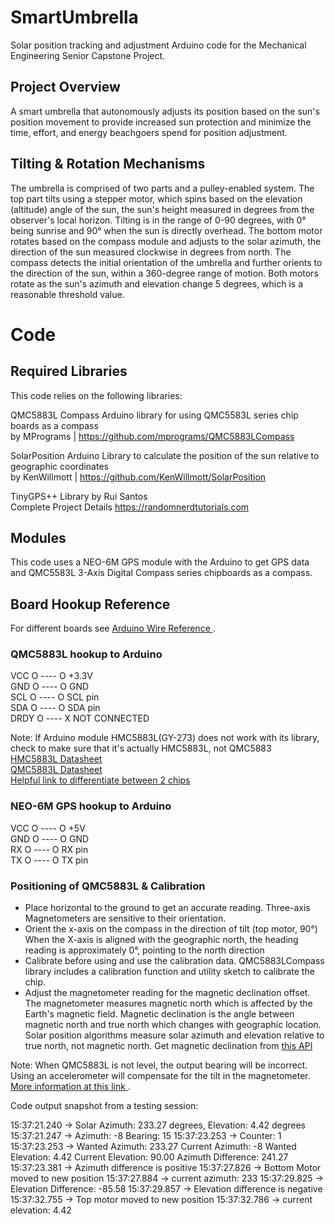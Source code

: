 # SmartUmbrella
Solar position tracking and adjustment Arduino code for the Mechanical Engineering Senior Capstone Project.

## Project Overview
A smart umbrella that autonomously adjusts its position based on the sun's position movement to provide increased sun protection and minimize the time, effort, and energy beachgoers spend for position adjustment.

## Tilting & Rotation Mechanisms
The umbrella is comprised of two parts and a pulley-enabled system. The top part tilts using a stepper motor, which spins based on the elevation (altitude) angle of the sun, the sun's height measured in degrees from the observer's local horizon. Tilting is in the range of 0-90 degrees, with 0° being sunrise and 90° when the sun is directly overhead. The bottom motor rotates based on the compass module and adjusts to the solar azimuth, the direction of the sun measured clockwise in degrees from north. The compass detects the initial orientation of the umbrella and further orients to the direction of the sun, within a 360-degree range of motion. Both motors rotate as the sun's azimuth and elevation change 5 degrees, which is a reasonable threshold value.

# Code
## Required Libraries
This code relies on the following libraries:

QMC5883L Compass
Arduino library for using QMC5583L series chip boards as a compass\
by MPrograms | https://github.com/mprograms/QMC5883LCompass

SolarPosition
Arduino Library to calculate the position of the sun relative to geographic coordinates\
by KenWillmott | https://github.com/KenWillmott/SolarPosition

TinyGPS++ Library
by Rui Santos\
Complete Project Details https://randomnerdtutorials.com

## Modules
This code uses a NEO-6M GPS module with the Arduino to get GPS data and QMC5583L 3-Axis Digital Compass series chipboards as a compass.

## Board Hookup Reference
For different boards see [Arduino Wire Reference ](https://www.arduino.cc/reference/en/language/functions/communication/wire/). 

### QMC5883L hookup to Arduino
VCC  O ---- O +3.3V\
GND  O ---- O GND\
SCL  O ---- O SCL pin\
SDA  O ---- O SDA pin\
DRDY O ---- X NOT CONNECTED

Note: If Arduino module HMC5883L(GY-273) does not work with its library, check to make sure that it's actually HMC5883L, not QMC5883\
[HMC5883L Datasheet ](https://www.best-microcontroller-projects.com/support-files/hmc5883l.pdf)\
[QMC5883L Datasheet ](https://www.best-microcontroller-projects.com/support-files/qmc5883l-datasheet-1.0.pdf)\
[Helpful link to differentiate between 2 chips](https://www.best-microcontroller-projects.com/support-files/qmc5883l-datasheet-1.0.pdf](https://surtrtech.com/2018/02/01/interfacing-hmc8553l-qmc5883-digital-compass-with-arduino/)https://surtrtech.com/2018/02/01/interfacing-hmc8553l-qmc5883-digital-compass-with-arduino/)

### NEO-6M GPS hookup to Arduino
VCC  O ---- O +5V\
GND  O ---- O GND\
RX  O ---- O RX pin\
TX  O ---- O TX pin

### Positioning of QMC5883L & Calibration
- Place horizontal to the ground to get an accurate reading. Three-axis Magnetometers are sensitive to their orientation.
- Orient the x-axis on the compass in the direction of tilt (top motor, 90°)\
  When the X-axis is aligned with the geographic north, the heading reading is approximately 0°, pointing to the north  direction
- Calibrate before using and use the calibration data. QMC5883LCompass library includes a calibration function and utility sketch to calibrate the chip.
- Adjust the magnetometer reading for the magnetic declination offset. The magnetometer measures magnetic north which is affected by the Earth's magnetic field. Magnetic declination is the angle between magnetic north and true north which changes with geographic location. Solar position algorithms measure solar azimuth and elevation relative to true north, not magnetic north. Get magnetic declination from [this API](https://www.ngdc.noaa.gov/geomag/calculators/magcalc.shtml#declination)
  
Note: When QMC5883L is not level, the output bearing will be incorrect. Using an accelerometer will compensate for the tilt in the magnetometer. [More information at this link ](https://www.best-microcontroller-projects.com/hmc5883l.html). 



Code output snapshot from a testing session:

15:37:21.240 -> Solar Azimuth: 233.27 degrees, Elevation: 4.42 degrees
15:37:21.247 ->  Azimuth: -8 Bearing: 15
15:37:23.253 ->  Counter: 1
15:37:23.253 -> Wanted Azimuth: 233.27 Current Azimuth: -8 Wanted Elevation: 4.42 Current Elevation:   90.00 Azimuth Difference: 241.27
15:37:23.381 ->  Azimuth difference is positive
15:37:27.826 -> Bottom Motor moved to new position
15:37:27.884 -> current azimuth: 233
15:37:29.825 ->  Elevation Difference: -85.58
15:37:29.857 -> Elevation difference is negative
15:37:32.755 ->  Top motor moved to new position
15:37:32.786 -> current elevation: 4.42

